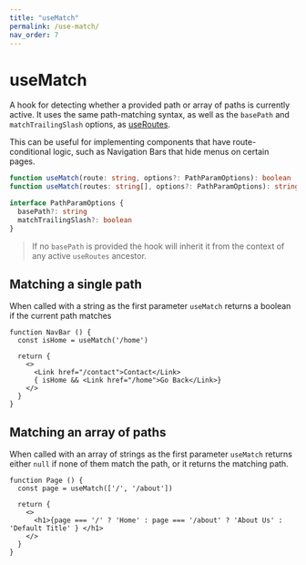 ```yaml
---
title: "useMatch"
permalink: /use-match/
nav_order: 7
---
```


# useMatch

A hook for detecting whether a provided path or array of paths is currently active. It uses the same path-matching syntax, as well as the `basePath` and `matchTrailingSlash` options, as [useRoutes](/use-routes).

This can be useful for implementing components that have route-conditional logic, such as Navigation Bars that hide menus on certain pages.

```ts
function useMatch(route: string, options?: PathParamOptions): boolean
function useMatch(routes: string[], options?: PathParamOptions): string | null

interface PathParamOptions {
  basePath?: string
  matchTrailingSlash?: boolean
}
```

> If no `basePath` is provided the hook will inherit it from the context of any active `useRoutes` ancestor.

## Matching a single path

When called with a string as the first parameter `useMatch` returns a boolean if the current path matches

```tsx
function NavBar () {
  const isHome = useMatch('/home')

  return {
    <>
      <Link href="/contact">Contact</Link>
      { isHome && <Link href="/home">Go Back</Link>}
    </>
  }
}
```

## Matching an array of paths

When called with an array of strings as the first parameter `useMatch` returns either `null` if none of them match the path, or it returns the matching path.

```tsx
function Page () {
  const page = useMatch(['/', '/about'])

  return {
    <>
      <h1>{page === '/' ? 'Home' : page === '/about' ? 'About Us' : 'Default Title' } </h1>
    </>
  }
}
```